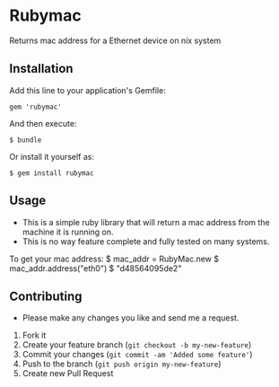 # Rubymac

Returns mac address for a Ethernet device on nix system

## Installation

Add this line to your application's Gemfile:

    gem 'rubymac'

And then execute:

    $ bundle

Or install it yourself as:

    $ gem install rubymac

## Usage
* This is a simple ruby library that will return a mac address from the machine it is running on.
* This is no way feature complete and fully tested on many systems.

To get your mac address:
  $ mac_addr = RubyMac.new
  $ mac_addr.address("eth0")
  $ "d48564095de2"

## Contributing

* Please make any changes you like and send me a request.

1. Fork it
2. Create your feature branch (`git checkout -b my-new-feature`)
3. Commit your changes (`git commit -am 'Added some feature'`)
4. Push to the branch (`git push origin my-new-feature`)
5. Create new Pull Request
